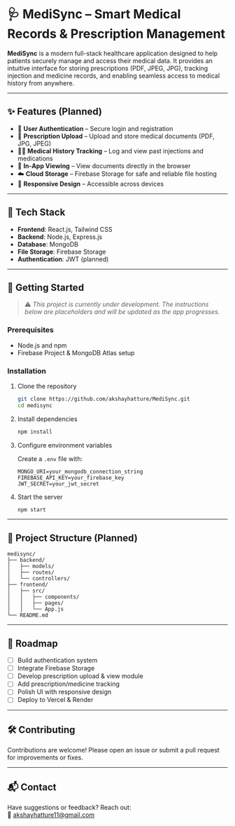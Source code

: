 # 🩺 MediSync – Smart Medical Records & Prescription Management

**MediSync** is a modern full-stack healthcare application designed to help patients securely manage and access their medical data. It provides an intuitive interface for storing prescriptions (PDF, JPEG, JPG), tracking injection and medicine records, and enabling seamless access to medical history from anywhere.

---

## ✨ Features (Planned)

- 🔐 **User Authentication** – Secure login and registration
- 📂 **Prescription Upload** – Upload and store medical documents (PDF, JPG, JPEG)
- 👨‍⚕️ **Medical History Tracking** – Log and view past injections and medications
- 🧾 **In-App Viewing** – View documents directly in the browser
- ☁️ **Cloud Storage** – Firebase Storage for safe and reliable file hosting
- 📱 **Responsive Design** – Accessible across devices

---

## 🧰 Tech Stack

- **Frontend**: React.js, Tailwind CSS
- **Backend**: Node.js, Express.js
- **Database**: MongoDB
- **File Storage**: Firebase Storage
- **Authentication**: JWT (planned)

---

## 🚀 Getting Started

> ⚠️ *This project is currently under development. The instructions below are placeholders and will be updated as the app progresses.*

### Prerequisites

- Node.js and npm
- Firebase Project & MongoDB Atlas setup

### Installation

1. Clone the repository

   ```bash
   git clone https://github.com/akshayhatture/MediSync.git
   cd medisync
   ```

2. Install dependencies

   ```bash
   npm install
   ```

3. Configure environment variables

   Create a `.env` file with:

   ```env
   MONGO_URI=your_mongodb_connection_string
   FIREBASE_API_KEY=your_firebase_key
   JWT_SECRET=your_jwt_secret
   ```

4. Start the server

   ```bash
   npm start
   ```

---

## 📁 Project Structure (Planned)

```
medisync/
├── backend/
│   ├── models/
│   ├── routes/
│   └── controllers/
├── frontend/
│   ├── src/
│   │   ├── components/
│   │   ├── pages/
│   │   └── App.js
└── README.md
```

---

## 📌 Roadmap

- [ ] Build authentication system
- [ ] Integrate Firebase Storage
- [ ] Develop prescription upload & view module
- [ ] Add prescription/medicine tracking
- [ ] Polish UI with responsive design
- [ ] Deploy to Vercel & Render

---

## 🛠️ Contributing

Contributions are welcome! Please open an issue or submit a pull request for improvements or fixes.

---

## 📬 Contact

Have suggestions or feedback? Reach out:  
📧 akshayhatture11@gmail.com
